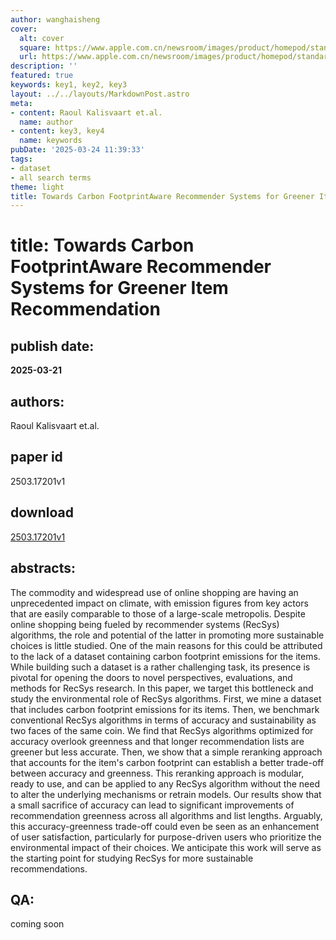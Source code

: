 ```yaml
---
author: wanghaisheng
cover:
  alt: cover
  square: https://www.apple.com.cn/newsroom/images/product/homepod/standard/Apple-HomePod-hero-230118_big.jpg.large_2x.jpg
  url: https://www.apple.com.cn/newsroom/images/product/homepod/standard/Apple-HomePod-hero-230118_big.jpg.large_2x.jpg
description: ''
featured: true
keywords: key1, key2, key3
layout: ../../layouts/MarkdownPost.astro
meta:
- content: Raoul Kalisvaart et.al.
  name: author
- content: key3, key4
  name: keywords
pubDate: '2025-03-24 11:39:33'
tags:
- dataset
- all search terms
theme: light
title: Towards Carbon FootprintAware Recommender Systems for Greener Item Recommendation
---
```


# title: Towards Carbon FootprintAware Recommender Systems for Greener Item Recommendation 
## publish date: 
**2025-03-21** 
## authors: 
  Raoul Kalisvaart et.al. 
## paper id
2503.17201v1
## download
[2503.17201v1](http://arxiv.org/abs/2503.17201v1)
## abstracts:
The commodity and widespread use of online shopping are having an unprecedented impact on climate, with emission figures from key actors that are easily comparable to those of a large-scale metropolis. Despite online shopping being fueled by recommender systems (RecSys) algorithms, the role and potential of the latter in promoting more sustainable choices is little studied. One of the main reasons for this could be attributed to the lack of a dataset containing carbon footprint emissions for the items. While building such a dataset is a rather challenging task, its presence is pivotal for opening the doors to novel perspectives, evaluations, and methods for RecSys research. In this paper, we target this bottleneck and study the environmental role of RecSys algorithms. First, we mine a dataset that includes carbon footprint emissions for its items. Then, we benchmark conventional RecSys algorithms in terms of accuracy and sustainability as two faces of the same coin. We find that RecSys algorithms optimized for accuracy overlook greenness and that longer recommendation lists are greener but less accurate. Then, we show that a simple reranking approach that accounts for the item's carbon footprint can establish a better trade-off between accuracy and greenness. This reranking approach is modular, ready to use, and can be applied to any RecSys algorithm without the need to alter the underlying mechanisms or retrain models. Our results show that a small sacrifice of accuracy can lead to significant improvements of recommendation greenness across all algorithms and list lengths. Arguably, this accuracy-greenness trade-off could even be seen as an enhancement of user satisfaction, particularly for purpose-driven users who prioritize the environmental impact of their choices. We anticipate this work will serve as the starting point for studying RecSys for more sustainable recommendations.
## QA:
coming soon
